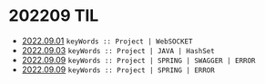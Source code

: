 # 202209 TIL
- [2022.09.01](https://github.com/projectmiluju/TIL/tree/main/202209/20220901)
  `keyWords :: Project | WebSOCKET`
- [2022.09.03](https://github.com/projectmiluju/TIL/tree/main/202209/20220903)
  `keyWords :: Project | JAVA | HashSet`
- [2022.09.09](https://github.com/projectmiluju/TIL/tree/main/202209/20220909)
  `keyWords :: Project | SPRING | SWAGGER | ERROR `
- [2022.09.09](https://github.com/projectmiluju/TIL/tree/main/202209/20220911)
  `keyWords :: Project | SPRING | ERROR `